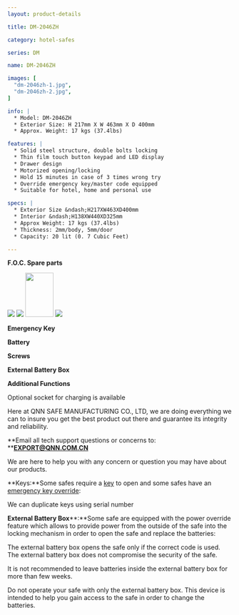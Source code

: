 ```yaml
---
layout: product-details

title: DM-2046ZH

category: hotel-safes

series: DM

name: DM-2046ZH

images: [
  "dm-2046zh-1.jpg",
  "dm-2046zh-2.jpg",
]

info: |
  * Model: DM-2046ZH
  * Exterior Size: H 217mm X W 463mm X D 400mm
  * Approx. Weight: 17 kgs (37.4lbs)

features: |
  * Solid steel structure, double bolts locking
  * Thin film touch button keypad and LED display
  * Drawer design
  * Motorized opening/locking
  * Hold 15 minutes in case of 3 times wrong try
  * Override emergency key/master code equipped
  * Suitable for hotel, home and personal use

specs: |
  * Exterior Size &ndash;H217XW463XD400mm
  * Interior &ndash;H138XW440XD325mm
  * Approx Weight: 17 kgs (37.4lbs)
  * Thickness: 2mm/body, 5mm/door
  * Capacity: 20 lit (0. 7 Cubic Feet)

---
```


**F.O.C. Spare parts**

<img src="{IMAGE_CDN}/dm-2046zh-3.jpg" />

<img src="{IMAGE_CDN}/dm-2046zh-4.jpg" />

<img alt="" src="{IMAGE_CDN}/dm-2046zh-5.jpg" style="width: 63px; height: 99px;" />

<img src="{IMAGE_CDN}/dm-2046zh-6.jpg" />

**Emergency Key**

**Battery**

**Screws**

**External Battery Box**

**Additional Functions**

Optional socket for charging is available

Here at QNN SAFE MANUFACTURING CO., LTD, we are doing everything we can to insure you get the best product out there and guarantee its integrity and reliability.

**Email all tech support questions or concerns to: ****<a href="mailto:EXPORT@QNN.COM.CN">EXPORT@QNN.COM.CN</a>**

We are here to help you with any concern or question you may have about our products.

**Keys:**Some safes require a <a href="http://www.protexsafe.com/Articles.asp?ID=319" target="_blank">key</a> to open and some safes have an <a href="http://www.protexsafe.com/Articles.asp?ID=320" target="_blank">emergency key override</a>:

We can duplicate keys using serial number

**External Battery Box****:**Some safe are equipped with the power override feature which allows to provide power from the outside of the safe into the locking mechanism in order to open the safe and replace the batteries:

The external battery box opens the safe only if the correct code is used. The external battery box does not compromise the security of the safe.

It is not recommended to leave batteries inside the external battery box for more than few weeks.

Do not operate your safe with only the external battery box. This device is intended to help you gain access to the safe in order to change the batteries.
